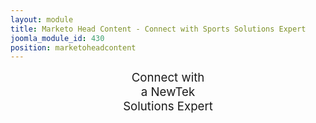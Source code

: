 ```yaml
---
layout: module
title: Marketo Head Content - Connect with Sports Solutions Expert
joomla_module_id: 430
position: marketoheadcontent
---
```

<p style="text-align: center;"><span><span style="font-size: 14pt;">Connect with <br />a NewTek <br />Solutions Expert</span></span></p>
